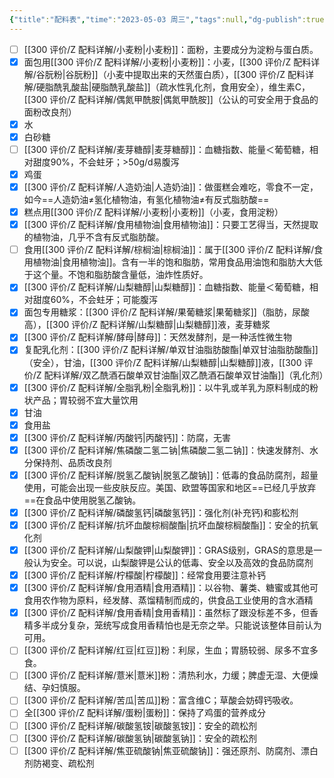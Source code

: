 ```yaml
---
{"title":"配料表","time":"2023-05-03 周三","tags":null,"dg-publish":true,"permalink":"/300 评价/Z 配料详解/配料表存档/配料表/","dgPassFrontmatter":true,"created":"2024-01-25T18:45:04.000+08:00","updated":"2024-01-25T18:45:04.000+08:00"}
---
```



- [ ] [[300 评价/Z 配料详解/小麦粉\|小麦粉]]：面粉，主要成分为淀粉与蛋白质。
- [x] 面包用[[300 评价/Z 配料详解/小麦粉\|小麦粉]]：小麦，[[300 评价/Z 配料详解/谷朊粉\|谷朊粉]]（小麦中提取出来的天然蛋白质），[[300 评价/Z 配料详解/硬脂酰乳酸盐\|硬脂酰乳酸盐]]（疏水性乳化剂，食用安全），维生素C，[[300 评价/Z 配料详解/偶氮甲酰胺\|偶氮甲酰胺]]（公认的可安全用于食品的面粉改良剂）
- [x] 水
- [x] 白砂糖
- [ ] [[300 评价/Z 配料详解/麦芽糖醇\|麦芽糖醇]]：血糖指数、能量＜葡萄糖，相对甜度90%，不会蛀牙；>50g/d易腹泻
- [x] 鸡蛋
- [x] [[300 评价/Z 配料详解/人造奶油\|人造奶油]]：做蛋糕会难吃，零食不一定，如今==人造奶油≠氢化植物油，有氢化植物油≠有反式脂肪酸==
- [x] 糕点用[[300 评价/Z 配料详解/小麦粉\|小麦粉]]（小麦，食用淀粉）
- [x] [[300 评价/Z 配料详解/食用植物油\|食用植物油]]：只要工艺得当，天然提取的植物油，几乎不含有反式脂肪酸。
- [ ] 食用[[300 评价/Z 配料详解/棕榈油\|棕榈油]]：属于[[300 评价/Z 配料详解/食用植物油\|食用植物油]]。含有一半的饱和脂肪，常用食品用油饱和脂肪大大低于这个量。不饱和脂肪酸含量低，油炸性质好。
- [x] [[300 评价/Z 配料详解/山梨糖醇\|山梨糖醇]]：血糖指数、能量＜葡萄糖，相对甜度60%，不会蛀牙；可能腹泻
- [x] 面包专用糖浆：[[300 评价/Z 配料详解/果葡糖浆\|果葡糖浆]]（脂肪，尿酸高），[[300 评价/Z 配料详解/山梨糖醇\|山梨糖醇]]液，麦芽糖浆
- [x] [[300 评价/Z 配料详解/酵母\|酵母]]：天然发酵剂，是一种活性微生物
- [x] 复配乳化剂：[[300 评价/Z 配料详解/单双甘油脂肪酸酯\|单双甘油脂肪酸酯]]（安全），甘油，[[300 评价/Z 配料详解/山梨糖醇\|山梨糖醇]]液，[[300 评价/Z 配料详解/双乙酰酒石酸单双甘油酯\|双乙酰酒石酸单双甘油酯]]（乳化剂）
- [x] [[300 评价/Z 配料详解/全脂乳粉\|全脂乳粉]]：以牛乳或羊乳为原料制成的粉状产品；胃较弱不宜大量饮用
- [x] 甘油
- [x] 食用盐
- [x] [[300 评价/Z 配料详解/丙酸钙\|丙酸钙]]：防腐，无害
- [x] [[300 评价/Z 配料详解/焦磷酸二氢二钠\|焦磷酸二氢二钠]]：快速发酵剂、水分保持剂、品质改良剂
- [x] [[300 评价/Z 配料详解/脱氢乙酸钠\|脱氢乙酸钠]]：低毒的食品防腐剂，超量使用，可能会出现一些皮肤反应。美国、欧盟等国家和地区==已经几乎放弃==在食品中使用脱氢乙酸钠。
- [x] [[300 评价/Z 配料详解/磷酸氢钙\|磷酸氢钙]]：强化剂(补充钙)和膨松剂
- [x] [[300 评价/Z 配料详解/抗坏血酸棕榈酸酯\|抗坏血酸棕榈酸酯]]：安全的抗氧化剂
- [x] [[300 评价/Z 配料详解/山梨酸钾\|山梨酸钾]]：GRAS级别，GRAS的意思是一般认为安全。可以说，山梨酸钾是公认的低毒、安全以及高效的食品防腐剂
- [x] [[300 评价/Z 配料详解/柠檬酸\|柠檬酸]]：经常食用要注意补钙
- [x] [[300 评价/Z 配料详解/食用酒精\|食用酒精]]：以谷物、薯类、糖蜜或其他可食用农作物为原料，经发酵、蒸馏精制而成的，供食品工业使用的含水酒精
- [x] [[300 评价/Z 配料详解/食用香精\|食用香精]]：虽然标了跟没标差不多，但香精多半成分复杂，笼统写成食用香精怕也是无奈之举。只能说该整体目前认为可用。
- [ ] [[300 评价/Z 配料详解/红豆\|红豆]]粉：利尿，生血；胃肠较弱、尿多不宜多食。
- [ ] [[300 评价/Z 配料详解/薏米\|薏米]]粉：清热利水，力缓；脾虚无湿、大便燥结、孕妇慎服。
- [ ] [[300 评价/Z 配料详解/苦瓜\|苦瓜]]粉：富含维C；草酸会妨碍钙吸收。
- [ ] 全[[300 评价/Z 配料详解/蛋粉\|蛋粉]]：保持了鸡蛋的营养成分
- [ ] [[300 评价/Z 配料详解/碳酸氢铵\|碳酸氢铵]]：安全的疏松剂
- [ ] [[300 评价/Z 配料详解/碳酸氢钠\|碳酸氢钠]]：安全的疏松剂
- [ ] [[300 评价/Z 配料详解/焦亚硫酸钠\|焦亚硫酸钠]]：强还原剂、防腐剂、漂白剂防褐变、疏松剂